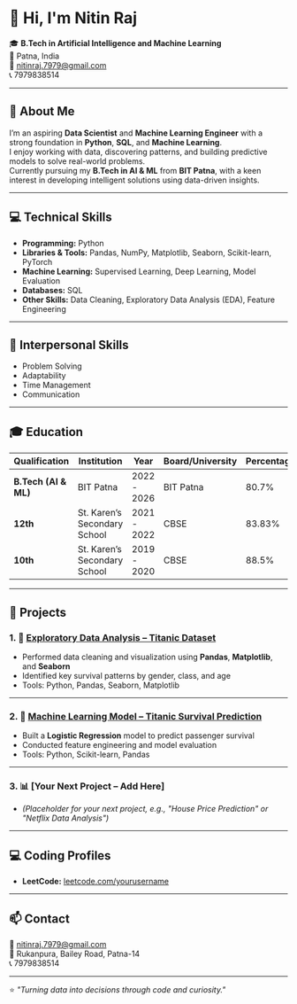 # 👋 Hi, I'm Nitin Raj

🎓 **B.Tech in Artificial Intelligence and Machine Learning**  
📍 Patna, India  
📧 [nitinraj.7979@gmail.com](mailto:nitinraj.7979@gmail.com)  
📞 7979838514  

---

## 🧠 About Me
I’m an aspiring **Data Scientist** and **Machine Learning Engineer** with a strong foundation in **Python**, **SQL**, and **Machine Learning**.  
I enjoy working with data, discovering patterns, and building predictive models to solve real-world problems.  
Currently pursuing my **B.Tech in AI & ML** from **BIT Patna**, with a keen interest in developing intelligent solutions using data-driven insights.

---

## 💻 Technical Skills
- **Programming:** Python  
- **Libraries & Tools:** Pandas, NumPy, Matplotlib, Seaborn, Scikit-learn, PyTorch  
- **Machine Learning:** Supervised Learning, Deep Learning, Model Evaluation  
- **Databases:** SQL  
- **Other Skills:** Data Cleaning, Exploratory Data Analysis (EDA), Feature Engineering  

---

## 💬 Interpersonal Skills
- Problem Solving  
- Adaptability  
- Time Management  
- Communication  

---

## 🎓 Education
| Qualification | Institution | Year | Board/University | Percentage |
|---------------|-------------|------|------------------|-------------|
| **B.Tech (AI & ML)** | BIT Patna | 2022 - 2026 | BIT Patna | 80.7% |
| **12th** | St. Karen’s Secondary School | 2021 - 2022 | CBSE | 83.83% |
| **10th** | St. Karen’s Secondary School | 2019 - 2020 | CBSE | 88.5% |

---

## 📂 Projects

### 1. 🧹 [Exploratory Data Analysis – Titanic Dataset](https://github.com/yourusername/data-science-portfolio/tree/main/EDA_Titanic)
- Performed data cleaning and visualization using **Pandas**, **Matplotlib**, and **Seaborn**  
- Identified key survival patterns by gender, class, and age  
- Tools: Python, Pandas, Seaborn, Matplotlib  

---

### 2. 🤖 [Machine Learning Model – Titanic Survival Prediction](https://github.com/yourusername/data-science-portfolio/tree/main/ML_Titanic)
- Built a **Logistic Regression** model to predict passenger survival  
- Conducted feature engineering and model evaluation  
- Tools: Python, Scikit-learn, Pandas  

---

### 3. 📊 [Your Next Project – Add Here]
- *(Placeholder for your next project, e.g., "House Price Prediction" or "Netflix Data Analysis")*

---

## 💻 Coding Profiles
- **LeetCode:** [leetcode.com/yourusername](https://leetcode.com/yourusername)  

---

## 📫 Contact
📧 [nitinraj.7979@gmail.com](mailto:nitinraj.7979@gmail.com)  
📍 Rukanpura, Bailey Road, Patna-14  
📞 7979838514  

---

⭐ *"Turning data into decisions through code and curiosity."*
